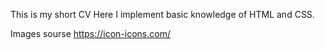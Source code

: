 This is my short CV
Here I implement basic knowledge of HTML and CSS.

Images sourse https://icon-icons.com/

